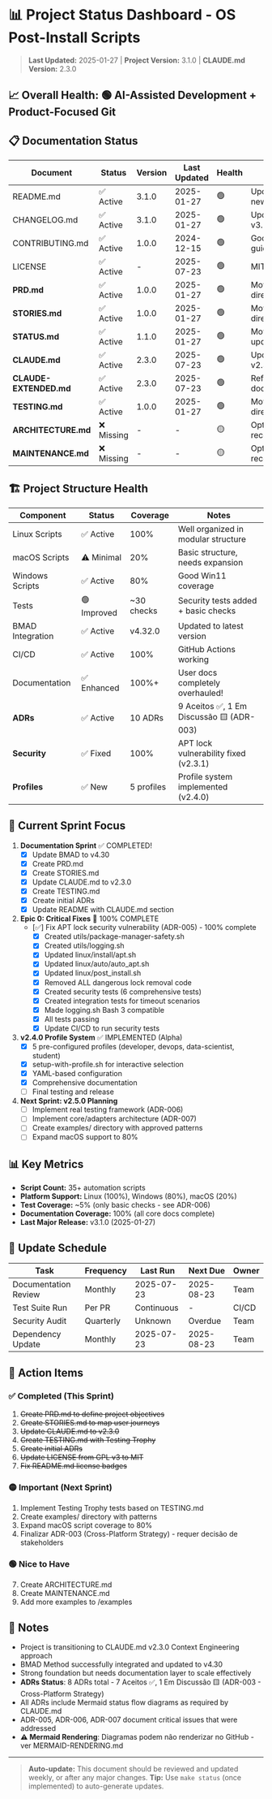 # 📊 Project Status Dashboard - OS Post-Install Scripts

> **Last Updated:** 2025-01-27 | **Project Version:** 3.1.0 | **CLAUDE.md Version:** 2.3.0

## 📈 Overall Health: 🟢 AI-Assisted Development + Product-Focused Git

## 📋 Documentation Status

| Document | Status | Version | Last Updated | Health | Notes |
|----------|--------|---------|--------------|--------|-------|
| README.md | ✅ Active | 3.1.0 | 2025-01-27 | 🟢 | Updated with new doc links |
| CHANGELOG.md | ✅ Active | 3.1.0 | 2025-01-27 | 🟢 | Updated with v3.1.0 release |
| CONTRIBUTING.md | ✅ Active | 1.0.0 | 2024-12-15 | 🟢 | Good guidelines |
| LICENSE | ✅ Active | - | 2025-07-23 | 🟢 | MIT License |
| **PRD.md** | ✅ Active | 1.0.0 | 2025-01-27 | 🟢 | Moved to root directory |
| **STORIES.md** | ✅ Active | 1.0.0 | 2025-01-27 | 🟢 | Moved to root directory |
| **STATUS.md** | ✅ Active | 1.1.0 | 2025-01-27 | 🟢 | Moved to root, updated |
| **CLAUDE.md** | ✅ Active | 2.3.0 | 2025-07-23 | 🟢 | Updated to v2.3.0 |
| **CLAUDE-EXTENDED.md** | ✅ Active | 2.3.0 | 2025-07-23 | 🟢 | Reference document |
| **TESTING.md** | ✅ Active | 1.0.0 | 2025-01-27 | 🟢 | Moved to root directory |
| **ARCHITECTURE.md** | ❌ Missing | - | - | 🟡 | Optional but recommended |
| **MAINTENANCE.md** | ❌ Missing | - | - | 🟡 | Optional but recommended |

## 🏗️ Project Structure Health

| Component | Status | Coverage | Notes |
|-----------|--------|----------|-------|
| Linux Scripts | ✅ Active | 100% | Well organized in modular structure |
| macOS Scripts | ⚠️ Minimal | 20% | Basic structure, needs expansion |
| Windows Scripts | ✅ Active | 80% | Good Win11 coverage |
| Tests | 🟢 Improved | ~30 checks | Security tests added + basic checks |
| BMAD Integration | ✅ Active | v4.32.0 | Updated to latest version |
| CI/CD | ✅ Active | 100% | GitHub Actions working |
| Documentation | ✅ Enhanced | 100%+ | User docs completely overhauled! |
| **ADRs** | ✅ Active | 10 ADRs | 9 Aceitos ✅, 1 Em Discussão 🟨 (ADR-003) |
| **Security** | ✅ Fixed | 100% | APT lock vulnerability fixed (v2.3.1) |
| **Profiles** | ✅ New | 5 profiles | Profile system implemented (v2.4.0) |

## 🎯 Current Sprint Focus

1. **Documentation Sprint** ✅ COMPLETED!
   - [x] Update BMAD to v4.30
   - [x] Create PRD.md
   - [x] Create STORIES.md
   - [x] Update CLAUDE.md to v2.3.0
   - [x] Create TESTING.md
   - [x] Create initial ADRs
   - [x] Update README with CLAUDE.md section

2. **Epic 0: Critical Fixes** 🚨 100% COMPLETE
   - [✅] Fix APT lock security vulnerability (ADR-005) - 100% complete
     - [x] Created utils/package-manager-safety.sh
     - [x] Created utils/logging.sh
     - [x] Updated linux/install/apt.sh
     - [x] Updated linux/auto/auto_apt.sh
     - [x] Updated linux/post_install.sh
     - [x] Removed ALL dangerous lock removal code
     - [x] Created security tests (6 comprehensive tests)
     - [x] Created integration tests for timeout scenarios
     - [x] Made logging.sh Bash 3 compatible
     - [x] All tests passing
     - [x] Update CI/CD to run security tests
   
3. **v2.4.0 Profile System** ✅ IMPLEMENTED (Alpha)
   - [x] 5 pre-configured profiles (developer, devops, data-scientist, student)
   - [x] setup-with-profile.sh for interactive selection
   - [x] YAML-based configuration
   - [x] Comprehensive documentation
   - [ ] Final testing and release

4. **Next Sprint: v2.5.0 Planning**
   - [ ] Implement real testing framework (ADR-006)
   - [ ] Implement core/adapters architecture (ADR-007)
   - [ ] Create examples/ directory with approved patterns
   - [ ] Expand macOS support to 80%

## 📊 Key Metrics

- **Script Count:** 35+ automation scripts
- **Platform Support:** Linux (100%), Windows (80%), macOS (20%)
- **Test Coverage:** ~5% (only basic checks - see ADR-006)
- **Documentation Coverage:** 100% (all core docs complete)
- **Last Major Release:** v3.1.0 (2025-01-27)

## 🔄 Update Schedule

| Task | Frequency | Last Run | Next Due | Owner |
|------|-----------|----------|----------|-------|
| Documentation Review | Monthly | 2025-07-23 | 2025-08-23 | Team |
| Test Suite Run | Per PR | Continuous | - | CI/CD |
| Security Audit | Quarterly | Unknown | Overdue | Team |
| Dependency Update | Monthly | 2025-07-23 | 2025-08-23 | Team |

## 🚦 Action Items

### ✅ Completed (This Sprint)
1. ~~Create PRD.md to define project objectives~~
2. ~~Create STORIES.md to map user journeys~~
3. ~~Update CLAUDE.md to v2.3.0~~
4. ~~Create TESTING.md with Testing Trophy~~
5. ~~Create initial ADRs~~
6. ~~Update LICENSE from GPL v3 to MIT~~
7. ~~Fix README.md license badges~~

### 🟡 Important (Next Sprint)
1. Implement Testing Trophy tests based on TESTING.md
2. Create examples/ directory with patterns
3. Expand macOS script coverage to 80%
4. Finalizar ADR-003 (Cross-Platform Strategy) - requer decisão de stakeholders

### 🟢 Nice to Have
7. Create ARCHITECTURE.md
8. Create MAINTENANCE.md
9. Add more examples to /examples

## 📝 Notes

- Project is transitioning to CLAUDE.md v2.3.0 Context Engineering approach
- BMAD Method successfully integrated and updated to v4.30
- Strong foundation but needs documentation layer to scale effectively
- **ADRs Status**: 8 ADRs total - 7 Aceitos ✅, 1 Em Discussão 🟨 (ADR-003 - Cross-Platform Strategy)
- All ADRs include Mermaid status flow diagrams as required by CLAUDE.md
- ADR-005, ADR-006, ADR-007 document critical issues that were addressed
- **⚠️ Mermaid Rendering**: Diagramas podem não renderizar no GitHub - ver MERMAID-RENDERING.md

---

> **Auto-update:** This document should be reviewed and updated weekly, or after any major changes.
> **Tip:** Use `make status` (once implemented) to auto-generate updates.